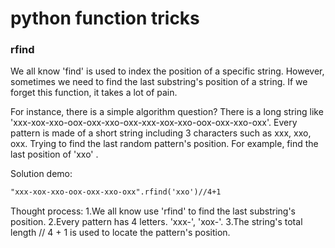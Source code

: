 # python function tricks

### rfind
We all know 'find' is used to index the position of a specific string.
However, sometimes we need to find the last substring's position of a string.
If we forget this function, it takes a lot of pain.

For instance, there is a simple algorithm question?
There is a long string like 'xxx-xox-xxo-oox-oxx-xxo-oxx-xxx-xox-xxo-oox-oxx-xxo-oxx'.
Every pattern is made of a short string including 3 characters such as xxx, xxo, oxx.
Trying to find the last random pattern's position. For example, find the last position of 'xxo' .

Solution demo:
```markdown
"xxx-xox-xxo-oox-oxx-xxo-oxx".rfind('xxo')//4+1
```
Thought process:
1.We all know use 'rfind' to find the last substring's position.
2.Every pattern has 4 letters. 'xxx-', 'xox-'.
3.The string's total length // 4 + 1 is used to locate the pattern's position.
